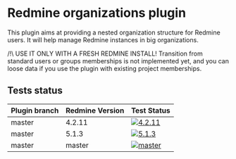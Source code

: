 # Redmine organizations plugin

This plugin aims at providing a nested organization structure for Redmine users.
It will help manage Redmine instances in big organizations.

/!\ USE IT ONLY WITH A FRESH REDMINE INSTALL! Transition from standard users or groups memberships is not implemented yet, and you can loose data if you use the plugin with existing project memberships.


Tests status
------------

|Plugin branch| Redmine Version | Test Status       |
|-------------|-----------------|-------------------|
|master       | 4.2.11          | [![4.2.11][1]][5] |
|master       | 5.1.3           | [![5.1.3][2]][5]  |
|master       | master          | [![master][4]][5] |

[1]: https://github.com/jbbarth/redmine_organizations/actions/workflows/4_2_11.yml/badge.svg
[2]: https://github.com/jbbarth/redmine_organizations/actions/workflows/5_1_3.yml/badge.svg
[4]: https://github.com/jbbarth/redmine_organizations/actions/workflows/master.yml/badge.svg
[5]: https://github.com/jbbarth/redmine_organizations/actions
